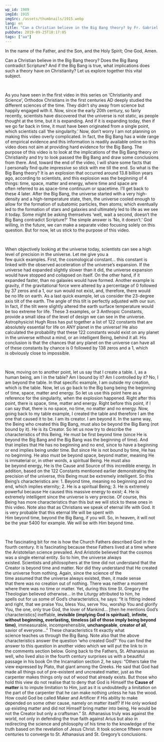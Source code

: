 ```yaml
---
wp_id: 1909
imgId: 1915
imgSrc: /assets/thumbnails/1915.webp
lang: en
title: "Can a Christian believe in the Big Bang theory? by Fr. Gabriel Wissa"
pubDate: 2019-09-25T18:17:05
tags: ["aa"]
---
```


<!-- page: 6 -->

<p>In the name of the Father, and the Son, and the Holy Spirit; One God, Amen.</p>
<p>Can a Christian believe in the Big Bang theory? Does the Big Bang contradict Scripture? And if the Big Bang is true, what implications does such a theory have on Christianity? Let us explore together this vital subject.</p>
<p>&nbsp;</p>
<p><span data-contrast="auto">As you have seen in the first video </span><span data-contrast="auto">i</span><span data-contrast="auto">n this series </span><span data-contrast="auto">o</span><span data-contrast="auto">n </span><span data-contrast="auto">‘</span><span data-contrast="auto">Christianity and Science</span><span data-contrast="auto">’, Orthodox Christians in the first centuries AD deeply studied the different sciences of the time. They didn’t shy away from science but happily engaged with it. Now, since the early 20</span><span data-contrast="auto">th</span><span data-contrast="auto"> century, </span><span data-contrast="auto">so fairly recently</span><span data-contrast="auto">, </span><span data-contrast="auto">scientists have discovered that the universe is not static, as people thought at the time, but it is expanding. And if it is expanding today, then</span><span data-contrast="auto"> if we go far back in time, it must have been originated from a</span><span data-contrast="auto"> single point, which scientists call ‘the singularity</span><span data-contrast="auto">.</span><span data-contrast="auto">’</span><span data-contrast="auto"> Now, don’t worry I am not planning on making </span><span data-contrast="auto">this video overly complicated. In fact, </span><span data-contrast="auto">the Big Bang has a wide range of empirical evidence and this </span><span data-contrast="auto">information </span><span data-contrast="auto">is readily available online </span><span data-contrast="auto">so this video does not aim at </span><span data-contrast="auto">providing hard evidence for the Big Bang</span><span data-contrast="auto">.</span><span data-contrast="auto"> </span><span data-contrast="auto">The purpose of this video is to look at the implications of the Big Bang theory on Christianity</span><span data-contrast="auto"> and try to look passed the Big Bang and draw some conclusions from there</span><span data-contrast="auto">.</span><span data-contrast="auto"> And, t</span><span data-contrast="auto">oward the end of the video, I will share some </span><span data-contrast="auto">facts </span><span data-contrast="auto">that I</span><span data-contrast="auto"> personally</span><span data-contrast="auto"> find quite impressive</span><span data-contrast="auto"> so </span><span data-contrast="auto">stick</span><span data-contrast="auto"> with me till the end</span><span data-contrast="auto">. </span><span data-contrast="auto">So what is the Big Bang theory? It is an explosion that occurred around 13.8 billion years ago</span><span data-contrast="auto">,</span><span data-contrast="auto"> according to scientists</span><span data-contrast="auto">,</span><span data-contrast="auto"> and this explosion was the </span><span data-contrast="auto">beginning of 4 things: time, space, matter and energy</span><span data-contrast="auto">, where t</span><span data-contrast="auto">ime and space are often </span><span data-contrast="auto">referred to</span><span data-contrast="auto"> as space-time continuum or spacetime. </span><span data-contrast="auto">I’ll get back to these 4 later. </span><span data-contrast="auto">After</span><span data-contrast="auto"> the Big Bang, t</span><span data-contrast="auto">he universe started with a very high-density and </span><span data-contrast="auto">a </span><span data-contrast="auto">high-temperature state, then, the universe cooled enough to allow for the formation </span><span data-contrast="auto">of </span><span data-contrast="auto">subatomic particles, then atoms; which eventually led to the formation of stars and galaxies and ultimately led to life as we see it today. </span><span data-contrast="auto">Some might be asking themselves ‘</span><span data-contrast="auto">well, wait </span><span data-contrast="auto">a</span><span data-contrast="auto"> second,</span><span data-contrast="auto"> </span><span data-contrast="auto">doesn’t the Big Bang contradict Scripture?’ </span><span data-contrast="auto">The </span><span data-contrast="auto">simple </span><span data-contrast="auto">answer </span><span data-contrast="auto">is </span><span data-contrast="auto">‘No, it doesn’t.’ God willing,</span><span data-contrast="auto"> in the future,</span><span data-contrast="auto"> we can make a separate video focusing solely on this question.</span><span data-contrast="auto"> </span><span data-contrast="auto">But for now, let us stick to the purpose of this video.</span><span data-ccp-props="{&quot;201341983&quot;:0,&quot;335559739&quot;:200,&quot;335559740&quot;:276}" data-wac-het="1"> </span></p>
<p><span data-ccp-props="{&quot;201341983&quot;:0,&quot;335559739&quot;:200,&quot;335559740&quot;:276}" data-wac-het="1"> </span></p>
<p><span data-contrast="auto">When objectively looking at the universe today, scientists can see a high level of precision in the universe. </span><span data-contrast="auto">Let me give</span><span data-contrast="auto"> you a few </span><span data-contrast="auto">quick </span><span data-contrast="auto">examples. </span><span data-contrast="auto">First, the cosmological constant… this constant is linked with the observed acceleration of the universe’s expansion. </span><span data-contrast="auto">If the universe had expanded slightly slower than it did, the universe expansion would have stopped and collapsed on itself. On the other hand, if it expanded faster, than no galaxies would have formed. </span><span data-contrast="auto">Another example is gravity, if the gravitational force </span><span data-contrast="auto">were altered by</span><span data-contrast="auto"> a percentage of</span><span data-contrast="auto"> 0</span><span data-contrast="auto"> followed by 37 zeros </span><span data-contrast="auto">and a 1, </span><span data-contrast="auto">our sun would not exist, and, therefore,</span><span data-contrast="auto"> </span><span data-contrast="auto">there would be </span><span data-contrast="auto">no life on earth. </span><span data-contrast="auto">As a last quick example, let us consider the 23-degree axis tilt of the earth. The angle of this tilt is perfectly adjusted with our sun. In fact, if the tilt were slightly altered the earth surface temperature would be too extreme for life. These 3 examples, or 3 Anthropic Constants, provide a small idea of the level of design we can see in the universe. Astrophysicist Hugh Ross has put together a list of 122 constants that are absolutely essential for life on </span><span data-contrast="auto">ANY</span><span data-contrast="auto"> planet in the universe! He also calculated the probability that these 122 constants would exist on any planet in the universe without a mind, or an intelligent </span><span data-contrast="auto">B</span><span data-contrast="auto">eing, behind it</span><span data-contrast="auto"> all</span><span data-contrast="auto">. His conclusion is that the chances that any planet on the universe can have all of these constants by chance</span><span data-contrast="auto"> </span><span data-contrast="auto">is 0 followed by 138 zeros</span><span data-contrast="auto"> and a 1</span><span data-contrast="auto">, which is </span><span data-contrast="auto">obviously </span><span data-contrast="auto">close to impossible.</span><span data-contrast="auto"> </span><span data-ccp-props="{&quot;201341983&quot;:0,&quot;335559739&quot;:200,&quot;335559740&quot;:276}" data-wac-het="1"> </span></p>
<p><span data-ccp-props="{&quot;201341983&quot;:0,&quot;335559739&quot;:200,&quot;335559740&quot;:276}" data-wac-het="1"> </span></p>
<p><span data-contrast="auto">Now, moving on to another point, let us say that I create a table. I, as a human being, am I in the table? Am I bound by it? Am I controlled by it? No, I am beyond the table. In that specific example, I am outside my creation</span><span data-contrast="auto">, which is the table</span><span data-contrast="auto">. Now,</span><span data-contrast="auto"> let us </span><span data-contrast="auto">go back to the Big bang being the beginning of time, space, matter and energy. So let us use this point here as a reference for the singularity, whe</span><span data-contrast="auto">n</span><span data-contrast="auto"> the explosion happened. Right after this point, there is space, time, matter and energy. Right before this point, </span><span data-contrast="auto">if I can say that</span><span data-contrast="auto">, there is no space, no time, no matter and no energy. </span><span data-contrast="auto">Now, going back to my table example, I created the table and therefore </span><span data-contrast="auto">I</span><span data-contrast="auto"> </span><span data-contrast="auto">am </span><span data-contrast="auto">the one that caused it to be. I am its creator. I am beyond it. In the same way, the</span><span data-contrast="auto"> Being </span><span data-contrast="auto">who </span><span data-contrast="auto">created this Big Bang, must </span><span data-contrast="auto">also </span><span data-contrast="auto">be beyond </span><span data-contrast="auto">the Big Bang</span><span data-contrast="auto"> (not bound by it)</span><span data-contrast="auto">. </span><span data-contrast="auto">He is its Creator. </span><span data-contrast="auto">So </span><span data-contrast="auto">let us</span><span data-contrast="auto"> now</span><span data-contrast="auto"> try to describe the characteristics of t</span><span data-contrast="auto">his Being</span><span data-contrast="auto">, He</span><span data-contrast="auto"> must be </span><span data-contrast="auto">first </span><span data-contrast="auto">beyond time</span><span data-contrast="auto"> (since He is beyond the Big Bang</span><span data-contrast="auto"> and the Big Bang was the beginning of time</span><span data-contrast="auto">)</span><span data-contrast="auto">. And that </span><span data-contrast="auto">implies that</span><span data-contrast="auto"> He has no beginning </span><span data-contrast="auto">and no </span><span data-contrast="auto">end</span><span data-contrast="auto">,</span><span data-contrast="auto"> since to have a beginning or end implies being under time. But since He is not bound by time, He has no beginning. He also must be </span><span data-contrast="auto">beyond space, beyond matter, </span><span data-contrast="auto">meaning </span><span data-contrast="auto">He is </span><span data-contrast="auto">immaterial or</span><span data-contrast="auto">, in other words, a</span><span data-contrast="auto"> spiritual</span><span data-contrast="auto"> Being</span><span data-contrast="auto">. He must also be</span><span data-contrast="auto"> beyond energy, He is the Cause and Source of this incredible energy. </span><span data-contrast="auto">In addition, based on the 122 Constants mentioned earlier</span><span data-contrast="auto"> demonstrating the precision of the </span><span data-contrast="auto">u</span><span data-contrast="auto">niverse</span><span data-contrast="auto">, this Being must be extremely intelligent.</span><span data-contrast="auto"> </span><span data-contrast="auto">So this Being’s characteristics are: 1. Beyond time, meaning no beginning and no end, which implies eternity; 2. He is a spiritual Being; 3. He is extremely powerful because He caused this massive energy to exist; 4. He is extremely intelligent since the universe is very precise. Of course, this Being has more characteristics than this but we will stick to these ones in this video. Note</span><span data-contrast="auto"> also</span><span data-contrast="auto"> that </span><span data-contrast="auto">as</span><span data-contrast="auto"> Christian</span><span data-contrast="auto">s</span><span data-contrast="auto"> we speak </span><span data-contrast="auto">of </span><span data-contrast="auto">eternal life with God. </span><span data-contrast="auto">It is very probable that this eternal life will be spent with Him </span><span data-contrast="auto">beyond</span><span data-contrast="auto"> time, </span><span data-contrast="auto">beyond </span><span data-contrast="auto">the Big Bang, if you will. So</span><span data-contrast="auto">, in heaven, </span><span data-contrast="auto">it will not be the year 5400</span><span data-contrast="auto"> for example</span><span data-contrast="auto">. We will be with Him beyond time.</span><span data-ccp-props="{&quot;201341983&quot;:0,&quot;335559739&quot;:200,&quot;335559740&quot;:276}" data-wac-het="1"> </span></p>
<p><span data-ccp-props="{&quot;201341983&quot;:0,&quot;335559739&quot;:200,&quot;335559740&quot;:276}" data-wac-het="1"> </span></p>
<p><span data-contrast="auto">The fascinating bit for me is how the Church Fathers described God in the fourth century. It is fascinating because these Fathers lived at a time where the Aristotelian science prevailed. And Aristotle believed that the cosmos was a single eternal entity. </span><span data-contrast="auto">So to him, the universe always existed. </span><span data-contrast="auto">Scientists and philosophers at the time</span><span data-contrast="auto"> </span><span data-contrast="auto">did not understand </span><span data-contrast="auto">that the Creator </span><span data-contrast="auto">is</span><span data-contrast="auto"> beyond time </span><span data-contrast="auto">and</span><span data-contrast="auto"> matter</span><span data-contrast="auto">. No</span><span data-contrast="auto">r </span><span data-contrast="auto">did they understand that He </span><span data-contrast="auto">created the universe from nothing. </span><span data-contrast="auto">Again, since t</span><span data-contrast="auto">he science of the time </span><span data-contrast="auto">assumed</span><span data-contrast="auto"> </span><span data-contrast="auto">that the universe always existed, then</span><span data-contrast="auto">, it made sense that </span><span data-contrast="auto">there was no creation out of nothing. </span><span data-contrast="auto">There was neither a moment where there was no time </span><span data-contrast="auto">or</span><span data-contrast="auto"> matter. </span><span data-contrast="auto">Yet, during this time St. Gregory the Theologian believed otherwise… in </span><span data-contrast="auto">the </span><span data-contrast="auto">Liturgy attributed to </span><span data-contrast="auto">him, he spells </span><span data-contrast="auto">ou</span><span data-contrast="auto">t</span><span data-contrast="auto"> for us </span><span data-contrast="auto">some </span><span data-contrast="auto">of God’s </span><span data-contrast="auto">characteristics</span><span data-contrast="auto">, he </span><span data-contrast="auto">says</span><span data-contrast="auto">: </span><span data-contrast="auto">“It is fitting indeed and right, that we praise You, bless You, serve You, worship You and glorify You, the one, only true God, the lover of Mankind… </span><span data-contrast="auto">[then he mentions God’s characteristics] </span><span data-contrast="auto">ineffable, </span><b><span data-contrast="auto">invisible</span></b><b><span data-contrast="auto"> (implying God is spiritual)</span></b><span data-contrast="auto">, </span><b><span data-contrast="auto">infinite, without beginning, everlasting, timeless</span></b><b><span data-contrast="auto"> (all of those imply being beyond time)</span></b><span data-contrast="auto">, immeasurable, incomprehensible, </span><b><span data-contrast="auto">unchangeable</span></b><span data-contrast="auto">, </span><b><span data-contrast="auto">creator of all</span></b><span data-contrast="auto">, savior of everyone…”</span><span data-contrast="auto"> These characteristics fit exactly what science </span><span data-contrast="auto">teaches</span><span data-contrast="auto"> us through the Big Bang.</span><span data-contrast="auto"> Note also that the above characteristics answer the question ‘who created God?’ You can find the answer to this question in </span><span data-contrast="auto">another</span><span data-contrast="auto"> </span><span data-contrast="auto">video which we will put the link to in the </span><span data-contrast="auto">comments section below. Going back to the Fathers, </span><span data-contrast="auto">St. Athanasius as well, who lived also in </span><span data-contrast="auto">the fourth century surprises us with a beautiful passage in his book On the Incarnation </span><span data-contrast="auto">section</span><span data-contrast="auto"> 2, he says: </span><span data-contrast="auto">“Others take the view expressed by Plato, that giant among the Greeks. He said that God had made all things out of pre-existent and </span><span data-contrast="auto">uncreated matter, just as the carpenter makes things only out of wood that already exists. But those who hold this view do not realise that to deny that God is Himself the </span><b><span data-contrast="auto">Cause of matter</span></b><span data-contrast="auto"> is to impute limitation to Him, just as it is undoubtedly a limitation on the part of the carpenter that he can make nothing unless he has the wood. How could God be called Maker and Artificer if His ability to make depended on some other cause, namely on matter itself? If He only worked up existing matter and did not Himself bring matter into being, He would be not the Creator but only a craftsman.” St. Athanasius truly was against the world, not only in defending </span><span data-contrast="auto">the true faith against Arius but also in redirecting the science </span><span data-contrast="auto">and philosophy </span><span data-contrast="auto">of his time to the knowledge of the truth based on the revelation of Jesus Christ. It took science fifteen more centuries to </span><span data-contrast="auto">converge to St. Athanasius</span><span data-contrast="auto"> and St. Gregory</span><span data-contrast="auto">’</span><span data-contrast="auto">s</span><span data-contrast="auto"> conclusion</span><span data-contrast="auto">s</span><span data-contrast="auto">. </span><span data-ccp-props="{&quot;201341983&quot;:0,&quot;335559739&quot;:200,&quot;335559740&quot;:276}" data-wac-het="1"> </span></p>
<p><span data-ccp-props="{&quot;201341983&quot;:0,&quot;335559739&quot;:200,&quot;335559740&quot;:276}" data-wac-het="1"> </span></p>
<p><span data-ccp-props="{&quot;201341983&quot;:0,&quot;335559739&quot;:200,&quot;335559740&quot;:276}" data-wac-het="1"> </span></p>
<p><span data-ccp-props="{&quot;201341983&quot;:0,&quot;335559739&quot;:200,&quot;335559740&quot;:276}" data-wac-het="1"> </span></p>
